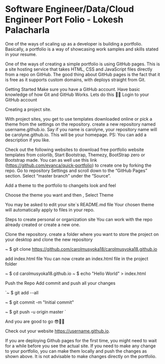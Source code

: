 
# Software Engineer/Data/Cloud Engineer Port Folio - Lokesh Palacharla

One of the ways of scaling up as a developer is building a portfolio. Basically, a portfolio is a way of showcasing work samples and skills stated in your resume.

One of the ways of creating a simple portfolio is using GitHub pages. This is a site hosting service that takes HTML, CSS and JavaScript files directly from a repo on GitHub. The good thing about GitHub pages is the fact that it is free as it supports custom domains, with deploys straight from Git.

Getting Started
Make sure you have a GitHub account.
Have basic knowledge of how Git and GitHub Works.
Lets do this 💪🏻
Login to your GitHub account

Creating a project site.

With project sites, you get to use templates downloaded online or pick a theme from the settings on the repository.
create a new repository named username.github.io. Say if you name is carolyne, your repository name will be carolyne.github.io. This will be your homepage. PS: You can add a description if you like.

Check out the following websites to download free portfolio website templates from colorlib, Start Bootstrap, Themezy, BootStrap zero or Bootstrap made. You can as well use this link (https://github.com/evanca/quick-portfolio) to create one by forking the repo.
Go to repository Settings and scroll down to the “GitHub Pages” section. Select “master branch” under the “Source”.

Add a theme to the portfolio to changeits look and feel


Choose the theme you want and then , Select Theme


You may be asked to edit your site`s README.md file
Your chosen theme will automatically apply to files in your repo.

Steps to create personal or organization site
You can work with the repo already created or create a new one.

Clone the repository.
create a folder where you want to store the project on your desktop and clone the new repository

~ $ git clone https://github.com/carolmusyoka18/carolmusyoka18.github.io

add index.html file
You can now create an index.html file in the project folder


~ $ cd carolmusyoka18.github.io
~ $ echo "Hello World" > index.html

Push the Repo
Add commit and push all your changes

`~ $ git add --all

~ $ git commit -m "Initial commit"

~ $ git push -u origin master
`

And you are good to go 😎🎉🎉

Check out your website https://username.github.io.

If you are deploying Github pages for the first time, you might need to wait for a while before you see the actual site. If you need to make any change to your portfolio, you can make them locally and push the changes as shown above. It is not advisable to make changes directly on the portfolio.
